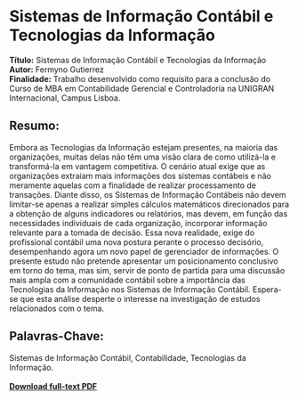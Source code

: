 # Sistemas de Informação Contábil e Tecnologias da Informação 

**Título:** Sistemas de Informação Contábil e Tecnologias da Informação   
**Autor:** Fermyno Gutierrez  
**Finalidade:** Trabalho desenvolvido como requisito para a conclusão do Curso de MBA em Contabilidade Gerencial e Controladoria na UNIGRAN Internacional, Campus Lisboa.  

## Resumo:

Embora as Tecnologias da Informação estejam presentes, na maioria das organizações, muitas delas não têm uma visão clara de como utilizá-la e transformá-la em vantagem competitiva. O cenário atual exige que as organizações extraiam mais informações dos sistemas contábeis e não meramente aquelas com a finalidade de realizar processamento de transações.
Diante disso, os Sistemas de Informação Contábeis não devem limitar-se apenas a realizar simples cálculos matemáticos direcionados para a obtenção de alguns indicadores ou relatórios, mas devem, em função das necessidades individuais de cada organização, incorporar informação relevante para a tomada de decisão. Essa nova realidade, exige do profissional contábil uma nova postura perante o processo decisório, desempenhando agora um novo papel de gerenciador de informações.
O presente estudo não pretende apresentar um posicionamento conclusivo em torno do tema, mas sim, servir de ponto de partida para uma discussão mais ampla com a comunidade contábil sobre a importância das Tecnologias da Informação nos Sistemas de Informação Contábil. Espera-se que esta análise desperte o interesse na investigação de estudos relacionados com o tema.

## Palavras-Chave:

Sistemas de Informação Contábil, Contabilidade, Tecnologias da Informação.  
\
[**Download full-text PDF**]()  



